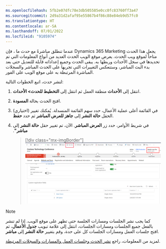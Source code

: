 ```yaml
---
ms.openlocfilehash: 5fb2e07dfc78e3db505585e0cc0fc83760ff3a47
ms.sourcegitcommit: 2d9a31d2afaf95e55867b4f86c88e84eb9d57fc0
ms.translationtype: HT
ms.contentlocale: ar-SA
ms.lasthandoff: 07/01/2022
ms.locfileid: "9105974"
---
```

عندما تنطلق مباشرةً مع حدث ما ، فإن Dynamics 365 Marketing يجعل هذا الحدث متاحاً لموقع ويب الحدث. يعرض موقع الويب الحدث العديد من أنواع المعلومات التي تم تحديدها في سجل الأحداث وربطها به. يبقى الحدث وجميع إعداداته قابلة للتعديل حتى بعد بدء البث المباشر، وستنعكس التغييرات التي تجريها على الحدث المباشر والسجلات المباشرة المرتبطة به على موقع الويب على الفور. 

لنشر حدث، اتبع الخطوات التالية:

1.  انتقل إلى **الأحداث** منطقة العمل ثم انتقل إلى **التخطيط للحدث> الأحداث**.

1.  افتح الحدث بحالة **المسودة**.

1.  (اختياري) في القائمة أعلى عملية الأعمال، حدد سهم القائمة المنسدلة. يُمكنك تغيير الحقل **حالة النشر** إلى **‏‫جاهز للعرض المباشر‬** ثم حدد **حفظ**.

1.  في شريط الأوامر، حدد زر **‬‏‫العرض المباشر**. الآن، تم تغيير حقل **حالة النشر** إلى **مباشر"**.

    > [!div class="mx-imgBorder"]
    > [![لقطة شاشة لتغيير حقل حالة النشر إلى مباشر.](../media/event-publish-status.png)](../media/event-publish-status.png#lightbox)

> [!NOTE]
> كما يجب نشر الجلسات ومسارات الجلسة حتى تظهر على موقع الويب. إذا لم تنشر بالفعل جميع الجلسات ومسارات الجلسات، انتقل إلى علامة تبويب **جدول الأعمال**، ثم افتح جلسات العمل ومسارات الجلسات كل على حدة، وقم بتغيير **حالة النشر** إلى **مباشر**.

لمزيد من المعلومات، راجع [نشر الحدث وجلسات العمل والمسارات والسجلات المرتبطة](/dynamics365/marketing/set-up-event-portal?azure-portal=true#publish-events-sessions-tracks-and-related-records-to-the-website).
